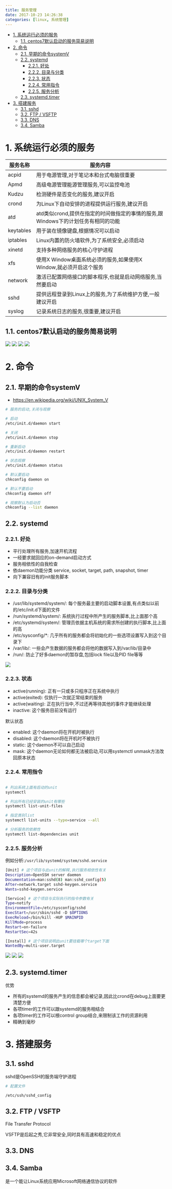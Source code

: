 ```yaml
---
title: 服务管理
date: 2017-10-23 14:26:38
categories: [linux, 系统管理]
---
```


<!-- TOC -->

- [1. 系统运行必须的服务](#1-系统运行必须的服务)
    - [1.1. centos7默认启动的服务简易说明](#11-centos7默认启动的服务简易说明)
- [2. 命令](#2-命令)
    - [2.1. 早期的命令systemV](#21-早期的命令systemv)
    - [2.2. systemd](#22-systemd)
        - [2.2.1. 好处](#221-好处)
        - [2.2.2. 目录与分类](#222-目录与分类)
        - [2.2.3. 状态](#223-状态)
        - [2.2.4. 常用指令](#224-常用指令)
        - [2.2.5. 服务分析](#225-服务分析)
    - [2.3. systemd.timer](#23-systemdtimer)
- [3. 搭建服务](#3-搭建服务)
    - [3.1. sshd](#31-sshd)
    - [3.2. FTP / VSFTP](#32-ftp--vsftp)
    - [3.3. DNS](#33-dns)
    - [3.4. Samba](#34-samba)

<!-- /TOC -->


<a id="markdown-1-系统运行必须的服务" name="1-系统运行必须的服务"></a>
# 1. 系统运行必须的服务
| 服务名称  | 服务内容                                                                          |
| --------- | --------------------------------------------------------------------------------- |
| acpid     | 用于电源管理,对于笔记本和台式电脑很重要                                           |
| Apmd      | 高级电源管理能源管理服务,可以监控电池                                             |
| Kudzu     | 检测硬件是否变化的服务,建议开启                                                   |
| crond     | 为Linux下自动安排的进程提供运行服务,建议开启                                      |
| atd       | atd类似crond,提供在指定的时间做指定的事情的服务,跟Windows下的计划任务有相同的功能 |
| keytables | 用于装在镜像键盘,根据情况可以启动                                                 |
| iptables  | Linux内置的防火墙软件,为了系统安全,必须启动                                       |
| xinetd    | 支持多种网络服务的核心守护进程                                                    |
| xfs       | 使用X Window桌面系统必须的服务,如果使用X Window,就必须开启这个服务                |
| network   | 激活已配置网络接口的脚本程序,也就是启动网络服务,当然要启动                        |
| sshd      | 提供远程登录到Linux上的服务,为了系统维护方便,一般建议开启                         |
| syslog    | 记录系统日志的服务,很重要,建议开启                                                |


<a id="markdown-11-centos7默认启动的服务简易说明" name="11-centos7默认启动的服务简易说明"></a>
## 1.1. centos7默认启动的服务简易说明
![](http://ouxarji35.bkt.clouddn.com/snipaste_20171028_195906.png)
![](http://ouxarji35.bkt.clouddn.com/snipaste_20171028_195914.png)
![](http://ouxarji35.bkt.clouddn.com/snipaste_20171028_195921.png)
![](http://ouxarji35.bkt.clouddn.com/snipaste_20171028_195926.png)

<a id="markdown-2-命令" name="2-命令"></a>
# 2. 命令

<a id="markdown-21-早期的命令systemv" name="21-早期的命令systemv"></a>
## 2.1. 早期的命令systemV
* https://en.wikipedia.org/wiki/UNIX_System_V

```bash
# 服务的启动,关闭与观察

# 启动
/etc/init.d/daemon start

# 关闭
/etc/init.d/daemon stop

# 重新启动
/etc/init.d/daemon restart

# 状态观察
/etc/init.d/daemon status

# 默认要启动
chkconfig daemon on

# 默认不要启动
chkconfig daemon off

# 观察默认为启动否
chkconfig --list daemon
```

<a id="markdown-22-systemd" name="22-systemd"></a>
## 2.2. systemd

<a id="markdown-221-好处" name="221-好处"></a>
### 2.2.1. 好处

* 平行处理所有服务,加速开机流程
* 一经要求就回应的on-demand启动方式
* 服务相依性的自我检查
* 依daemon功能分类 service, socket, target, path, snapshot, timer
* 向下兼容旧有的init服务脚本

<a id="markdown-222-目录与分类" name="222-目录与分类"></a>
### 2.2.2. 目录与分类

* /usr/lib/systemd/system/: 每个服务最主要的启动脚本设置,有点类似以前的/etc/init.d下面的文件
* /run/systemd/system/: 系统执行过程中所产生的服务脚本,比上面那个高
* /etc/systemd/system/: 管理员依据主机系统的需求所创建的执行脚本,比上面的高
* /etc/sysconfig/*: 几乎所有的服务都会将初始化的一些选项设置写入到这个目录下
* /var/lib/: 一些会产生数据的服务都会将他的数据写入到/var/lib/目录中
* /run/: 防止了好多daemon的暂存盘,包括lock file以及PID file等等

![](http://ouxarji35.bkt.clouddn.com/snipaste_20171028_171359.png)


<a id="markdown-223-状态" name="223-状态"></a>
### 2.2.3. 状态

* active(running): 正有一只或多只程序正在系统中执行
* active(exited): 仅执行一次就正常结束的服务
* active(waiting): 正在执行当中,不过还再等待其他的事件才能继续处理
* inactive: 这个服务目前没有运行

默认状态
* enabled: 这个daemon将在开机时被执行
* disabled: 这个daemon将在开机时不被执行
* static: 这个daemon不可以自己启动
* mask: 这个daemon无论如何都无法被启动,可以用systemctl unmask方法改回原本状态

<a id="markdown-224-常用指令" name="224-常用指令"></a>
### 2.2.4. 常用指令

```bash

# 列出系统上面有启动的unit
systemctl

# 列出所有已经安装的unit有哪些
systemctl list-unit-files

# 指定类别list
systemctl list-units --type=service --all

# 分析服务的依赖性
systemctl list-dependencies unit
```

<a id="markdown-225-服务分析" name="225-服务分析"></a>
### 2.2.5. 服务分析
例如分析:`/usr/lib/systemd/system/sshd.service`

```bash
[Unit] # 这个项目与此unit的解释,执行服务相依性有关
Description=OpenSSH server daemon
Documentation=man:sshd(8) man:sshd_config(5)
After=network.target sshd-keygen.service
Wants=sshd-keygen.service

[Service] # 这个项目与实际执行的指令参数有关
Type=notify
EnvironmentFile=/etc/sysconfig/sshd
ExecStart=/usr/sbin/sshd -D $OPTIONS
ExecReload=/bin/kill -HUP $MAINPID
KillMode=process
Restart=on-failure
RestartSec=42s

[Install] # 这个项目说明此unit要挂载哪个target下面
WantedBy=multi-user.target
```
![](http://ouxarji35.bkt.clouddn.com/snipaste_20171028_193546.png)
![](http://ouxarji35.bkt.clouddn.com/snipaste_20171028_193632.png)
![](http://ouxarji35.bkt.clouddn.com/snipaste_20171028_193640.png)


<a id="markdown-23-systemdtimer" name="23-systemdtimer"></a>
## 2.3. systemd.timer
优势

* 所有的systemd的服务产生的信息都会被记录,因此比crond在debug上面要更清楚方便
* 各项timer的工作可以跟systemd的服务相结合
* 各项timer的工作可以根control group结合,来限制该工作的资源利用
* 精确到毫秒


<a id="markdown-3-搭建服务" name="3-搭建服务"></a>
# 3. 搭建服务
<a id="markdown-31-sshd" name="31-sshd"></a>
## 3.1. sshd
sshd是OpenSSH的服务端守护进程

```bash
# 配置文件

/etc/ssh/sshd_config
```

<a id="markdown-32-ftp--vsftp" name="32-ftp--vsftp"></a>
## 3.2. FTP / VSFTP
File Transfer Protocol  

VSFTP是后起之秀,它非常安全,同时具有高速和稳定的优点

<a id="markdown-33-dns" name="33-dns"></a>
## 3.3. DNS


<a id="markdown-34-samba" name="34-samba"></a>
## 3.4. Samba
是一个能让Linux系统应用Microsoft网络通信协议的软件

